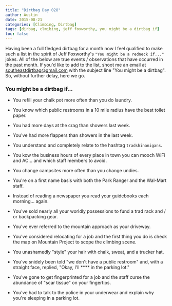 ```yaml
---
title: "Dirtbag Day 028"
author: Austin
date: 2015-08-21
categories: [Climbing, Dirtbag]
tags: [dirbag, clmibing, jeff foxworthy, you might be a dirtbag if]
toc: false
---
```


Having been a full fledged dirtbag for a month now I feel qualified to make such a list in the spirit of Jeff Foxworthy's ```"You might be a redneck if..."``` jokes.  All of the below are true events / observations that have occurred in the past month.  If you'd like to add to the list, shoot me an email at [southeastdirtbag@gmail.com](mailto:southeastdirtbag@gmail.com) with the subject line "You might be a dirtbag".  So, without further delay, here we go.

### You might be a dirtbag if...

* You refill your chalk pot more often than you do laundry.

* You know which public restrooms in a 10 mile radius have the best toilet paper.

* You had more days at the crag than showers last week.

* You've had more flappers than showers in the last week.

* You understand and completely relate to the hashtag ```tradshinanigans```.

* You kow the business hours of every place in town you can mooch WiFi and AC... and which staff members to avoid.

* You change campsites more often than you change undies.

* You're on a first name basis with both the Park Ranger and the Wal-Mart staff.

* Instead of reading a newspaper you read your guidebooks each morning... again.

* You've sold nearly all your worldly possessions to fund a trad rack and / or backpacking gear.

* You've ever referred to the mountain approach as your driveway.

* You've considered relocating for a job and the first thing you do is check the map on Mountain Project to scope the climbing scene.

* You unashamedly "style" your hair with chalk, sweat, and a trucker hat.

* You've snidely been told "we don't have a public restroom" and, with a straight face, replied, "Okay, I'll **** in the parking lot."

* You've gone to get fingerprinted for a job and the staff curse the abundance of "scar tissue" on your fingertips.

* You've had to talk to the police in your underwear and explain why you're sleeping in a parking lot.
